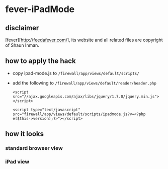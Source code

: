 # fever-iPadMode #

## disclaimer ##
[fever][http://feedafever.com/], its website and all related files are copyright of Shaun Inman.

## how to apply the hack ##

- copy ipad-mode.js to `/firewall/app/views/default/scripts/`
- add the following to `/firewall/app/views/default/reader/header.php`

    `<script src="//ajax.googleapis.com/ajax/libs/jquery/1.7.0/jquery.min.js"></script>`
   
     `<script type="text/javascript" src="firewall/app/views/default/scripts/ipadmode.js?v=<?php e($this->version);?>"></script>`

## how it looks ##

### standard browser view ###

[browser-mode]: http://github.com/niepi/fever-iPadMode/raw/master/img/browser-mode.png   "browser-mode"


### iPad view ###
[ipad-mode]: http://github.com/niepi/fever-iPadMode/raw/master/img/ipad-mode.png   "ipad-mode"


